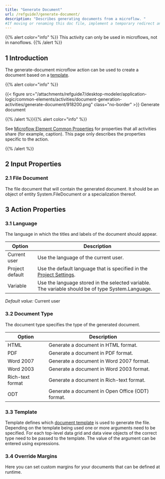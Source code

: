 ```yaml
---
title: "Generate Document"
url: /refguide7/generate-document/
description: "Describes generating documents from a microflow. "
#If moving or renaming this doc file, implement a temporary redirect and let the respective team know they should update the URL in the product. See Mapping to Products for more details.
---
```


{{% alert color="info" %}}
This activity can only be used in microflows, not in nanoflows.
{{% /alert %}}

## 1 Introduction

The generate-document microflow action can be used to create a document based on a [template](/refguide7/document-templates/).

{{% alert color="info" %}}

{{< figure src="/attachments/refguide7/desktop-modeler/application-logic/common-elements/activities/document-generation-activities/generate-document/918200.png" class="no-border" >}}
Generate document

{{% /alert %}}{{% alert color="info" %}}

See [Microflow Element Common Properties](/refguide7/microflow-element-common-properties/) for properties that all activities share (for example, caption). This page only describes the properties specific to the action.

{{% /alert %}}

## 2 Input Properties

### 2.1 File Document

The file document that will contain the generated document. It should be an object of entity System.FileDocument or a specialization thereof.

## 3 Action Properties

### 3.1 Language

The language in which the titles and labels of the document should appear.

| Option | Description |
| --- | --- |
| Current user | Use the language of the current user. |
| Project default | Use the default language that is specified in the [Project Settings](/refguide7/project-settings/). |
| Variable | Use the language stored in the selected variable. The variable should be of type System.Language. |

*Default value:* Current user

### 3.2 Document Type

The document type specifies the type of the generated document.

| Option | Description |
| --- | --- |
| HTML | Generate a document in HTML format. |
| PDF | Generate a document in PDF format. |
| Word 2007 | Generate a document in Word 2007 format. |
| Word 2003 | Generate a document in Word 2003 format. |
| Rich-text format | Generate a document in Rich-text format. |
| ODT | Generate a document in Open Office (ODT) format. |

### 3.3 Template

Template defines which [document template](/refguide7/document-templates/) is used to generate the file. Depending on the template being used one or more arguments need to be specified. For each top-level data grid and data view objects of the correct type need to be passed to the template. The value of the argument can be entered using expressions.

### 3.4 Override Margins

Here you can set custom margins for your documents that can be defined at runtime.
